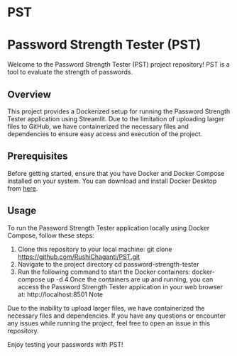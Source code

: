 # PST
# Password Strength Tester (PST)

Welcome to the Password Strength Tester (PST) project repository! PST is a tool to evaluate the strength of passwords.

## Overview

This project provides a Dockerized setup for running the Password Strength Tester application using Streamlit. Due to the limitation of uploading larger files to GitHub, we have containerized the necessary files and dependencies to ensure easy access and execution of the project.

## Prerequisites

Before getting started, ensure that you have Docker and Docker Compose installed on your system. You can download and install Docker Desktop from [here](https://www.docker.com/products/docker-desktop).

## Usage

To run the Password Strength Tester application locally using Docker Compose, follow these steps:

1. Clone this repository to your local machine:
   git clone https://github.com/RushiChaganti/PST.git
2. Navigate to the project directory
   cd password-strength-tester
3. Run the following command to start the Docker containers:
   docker-compose up -d
4.Once the containers are up and running, you can access the Password Strength Tester application in your web browser at:
  http://localhost:8501
Note

Due to the inability to upload larger files, we have containerized the necessary files and dependencies. If you have any questions or encounter any issues while running the project, feel free to open an issue in this repository.

Enjoy testing your passwords with PST!
